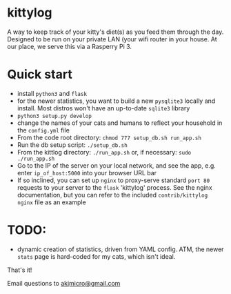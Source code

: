 # kittylog
A way to keep track of your kitty's diet(s) as you feed them through the
day. Designed to be run on your private LAN (your wifi router in your house.
At our place, we serve this via a Rasperry Pi 3.

# Quick start
* install `python3` and `flask`
* for the newer statistics, you want to build a new `pysqlite3` locally and install. Most distros won't have an up-to-date `sqlite3` library
* `python3 setup.py develop`
* change the names of your cats and humans to reflect your household in the `config.yml` file
* From the code root directory: `chmod 777 setup_db.sh run_app.sh`
* Run the db setup script: `./setup_db.sh`
* From the kittlog directory: `./run_app.sh` or, if necessary: `sudo ./run_app.sh`
* Go to the IP of the server on your local network, and see the app, e.g. enter `ip_of_host:5000` into your browser URL bar
* If so inclined, you can set up `nginx` to proxy-serve standard `port 80` requests to your server to the `flask` 'kittylog' process. See the nginx documentation, but you can refer to the included `contrib/kittylog` `nginx` file as an example

# TODO:
* dynamic creation of statistics, driven from YAML config.
  ATM, the newer `stats` page is hard-coded for my cats, which isn't ideal.

That's it!

Email questions to akjmicro@gmail.com
